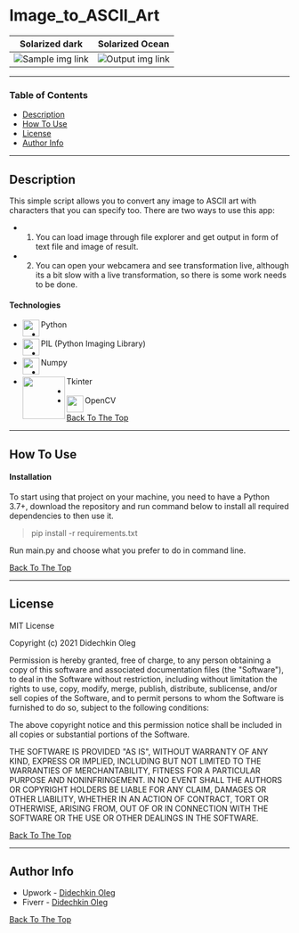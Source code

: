 # Image_to_ASCII_Art

Solarized dark             |  Solarized Ocean
:-------------------------:|:-------------------------:
![Sample img link]         | ![Output img link]

---

### Table of Contents

- [Description](#description)
- [How To Use](#how-to-use)
- [License](#license)
- [Author Info](#author-info)

---

## Description

This simple script allows you to convert any image to ASCII art with characters that you can specify too. There are two ways to use this app:
- 1. You can load image through file explorer and get output in form of text file and image of result.
- 2. You can open your webcamera and see transformation live, although its a bit slow with a live transformation, so there is some work needs to be done.

#### Technologies

- <img align="left" width="30px" src="https://user-images.githubusercontent.com/1499751/115736045-a513f280-a393-11eb-8dbd-ebd3eda15841.png"/> Python
- 
- <img align="left" width="30px" src="https://user-images.githubusercontent.com/1499751/115736683-23709480-a394-11eb-83ff-2b9934000eff.png"/> PIL (Python Imaging Library)
- 
- <img align="left" width="30px" src="https://user-images.githubusercontent.com/1499751/115737285-ab569e80-a394-11eb-9062-153f7b713199.png"/> Numpy
- 
- <img align="left" width="76px" src="https://user-images.githubusercontent.com/1499751/115973789-59fb0a80-a560-11eb-858b-eb8777276f32.jpg"/> Tkinter
- 
- <img align="left" width="30px" src="https://user-images.githubusercontent.com/1499751/115753693-24a9bd80-a3a4-11eb-9ce7-d2320ee4000a.png"/> OpenCV

[Back To The Top](#Image_to_ASCII_Art)

---

## How To Use

#### Installation

To start using that project on your machine, you need to have a Python 3.7+, download the repository and run command below to install all required dependencies to then use it.

>pip install -r requirements.txt

Run main.py and choose what you prefer to do in command line.

[Back To The Top](#Image_to_ASCII_Art)

---

## License

MIT License

Copyright (c) 2021 Didechkin Oleg

Permission is hereby granted, free of charge, to any person obtaining a copy
of this software and associated documentation files (the "Software"), to deal
in the Software without restriction, including without limitation the rights
to use, copy, modify, merge, publish, distribute, sublicense, and/or sell
copies of the Software, and to permit persons to whom the Software is
furnished to do so, subject to the following conditions:

The above copyright notice and this permission notice shall be included in all
copies or substantial portions of the Software.

THE SOFTWARE IS PROVIDED "AS IS", WITHOUT WARRANTY OF ANY KIND, EXPRESS OR
IMPLIED, INCLUDING BUT NOT LIMITED TO THE WARRANTIES OF MERCHANTABILITY,
FITNESS FOR A PARTICULAR PURPOSE AND NONINFRINGEMENT. IN NO EVENT SHALL THE
AUTHORS OR COPYRIGHT HOLDERS BE LIABLE FOR ANY CLAIM, DAMAGES OR OTHER
LIABILITY, WHETHER IN AN ACTION OF CONTRACT, TORT OR OTHERWISE, ARISING FROM,
OUT OF OR IN CONNECTION WITH THE SOFTWARE OR THE USE OR OTHER DEALINGS IN THE
SOFTWARE.

[Back To The Top](#Image_to_ASCII_Art)

---

## Author Info

- Upwork - [Didechkin Oleg](https://www.upwork.com/freelancers/~01bc2c6d8b19205903)
- Fiverr - [Didechkin Oleg](https://www.fiverr.com/dbofury)

[Back To The Top](#Image_to_ASCII_Art)

[Sample img link]: https://user-images.githubusercontent.com/1499751/115998045-1c44c300-a5ee-11eb-9393-3e15a77260b6.jpg
[Output img link]: https://user-images.githubusercontent.com/1499751/115998036-1222c480-a5ee-11eb-99d5-375253e63361.jpg
